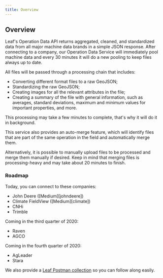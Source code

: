 ```yaml
---
title: Overview
---
```


## Overview

Leaf's Operation Data API returns aggregated, cleaned, and standardized data
from all major machine data brands in a simple JSON response. After connecting
to a company, our Operation Data Service will immediately pool machine data and
every 30 minutes it will do a new pooling to keep files always up to date.

All files will be passed through a processing chain that includes:
- Converting different format files to a raw GeoJSON;
- Standardizing the raw GeoJSON;
- Creating images for all the relevant attributes in the file;
- Creating a summary of the file with general information, such as averages,
standard deviations, maximum and minimum values ​​for important properties, and more.

This processing may take a few minutes to complete, that's why it will do it in
background.

This service also provides an auto-merge feature, which will identify files that
are part of the same operation in the field and automatically merge them.

Alternatively, it is possible to manually upload files to be processed and merge them manually if desired. Keep in mind that merging files is processing-heavy
and may take about 20 minutes to finish.

### Roadmap

Today, you can connect to these companies:

- John Deere ([Medium][johndeere])
- Climate FieldView ([Medium][climate])
- CNHi
- Trimble

Coming in the third quarter of 2020:

- Raven
- AGCO

Coming in the fourth quarter of 2020:

- AgLeader
- Stara

We also provide a [Leaf Postman collection](https://github.com/Leaf-Agriculture/Leaf-quickstart-Postman-collection)
so you can follow along easily.
